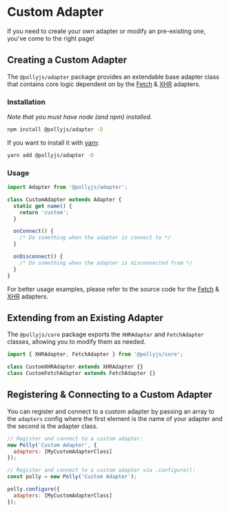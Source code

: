 # Custom Adapter

If you need to create your own adapter or modify an pre-existing one, you've come
to the right page!

## Creating a Custom Adapter

The `@pollyjs/adapter` package provides an extendable base adapter class that
contains core logic dependent on by the [Fetch](adapters/fetch)
& [XHR](adapters/xhr) adapters.

### Installation

_Note that you must have node (and npm) installed._

```bash
npm install @pollyjs/adapter -D
```

If you want to install it with [yarn](https://yarnpkg.com):

```bash
yarn add @pollyjs/adapter -D
```

### Usage

```js
import Adapter from '@pollyjs/adapter';

class CustomAdapter extends Adapter {
  static get name() {
    return 'custom';
  }

  onConnect() {
    /* Do something when the adapter is connect to */
  }

  onDisconnect() {
    /* Do something when the adapter is disconnected from */
  }
}
```

For better usage examples, please refer to the source code for
the [Fetch](https://github.com/Netflix/pollyjs/blob/master/packages/%40pollyjs/core/src/adapters/fetch/index.js) & [XHR](https://github.com/Netflix/pollyjs/blob/master/packages/%40pollyjs/core/src/adapters/xhr/index.js) adapters.

## Extending from an Existing Adapter

The `@pollyjs/core` package exports the `XHRAdapter` and `FetchAdapter` classes,
allowing you to modify them as needed.

```js
import { XHRAdapter, FetchAdapter } from '@pollyjs/core';

class CustomXHRAdapter extends XHRAdapter {}
class CustomFetchAdapter extends FetchAdapter {}
```

## Registering & Connecting to a Custom Adapter

You can register and connect to a custom adapter by passing an array to the `adapters`
config where the first element is the name of your adapter and the second is the
adapter class.

```js
// Register and connect to a custom adapter:
new Polly('Custom Adapter', {
  adapters: [MyCustomAdapterClass]
});

// Register and connect to a custom adapter via .configure():
const polly = new Polly('Custom Adapter');

polly.configure({
  adapters: [MyCustomAdapterClass]
});
```
